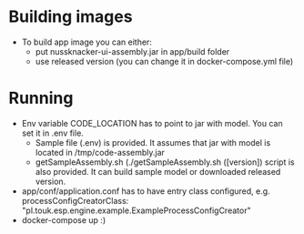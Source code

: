 Building images
=====
* To build app image you can either:
  * put nussknacker-ui-assembly.jar in app/build folder
  * use released version (you can change it in docker-compose.yml file) 

Running
=======
* Env variable CODE_LOCATION has to point to jar with model.
  You can set it in .env file. 
    * Sample file (.env) is provided. It assumes that jar with model is located in /tmp/code-assembly.jar
    * getSampleAssembly.sh (./getSampleAssembly.sh ([version]) script is also provided. It can build sample model or downloaded released version.   
* app/conf/application.conf has to have entry class configured, e.g. processConfigCreatorClass: "pl.touk.esp.engine.example.ExampleProcessConfigCreator"
* docker-compose up :)
